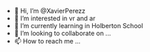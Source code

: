 - 👋 Hi, I’m @XavierPerezz
- 👀 I’m interested in vr and ar
- 🌱 I’m currently learning in Holberton School
- 💞️ I’m looking to collaborate on ...
- 📫 How to reach me ...

<!---
XavierPerezz/XavierPerezz is a ✨ special ✨ repository because its `README.md` (this file) appears on your GitHub profile.
You can click the Preview link to take a look at your changes.
--->
